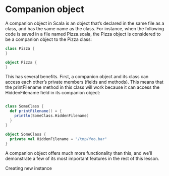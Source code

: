 # Companion object

A companion object in Scala is an object that’s declared in the same file as a class, and has the same name as the
class. For instance, when the following code is saved in a file named Pizza.scala, the Pizza object is considered to be
a companion object to the Pizza class:

```scala worksheet
class Pizza {
}

object Pizza {
}
```

This has several benefits. First, a companion object and its class can access each other’s private members (fields and
methods). This means that the printFilename method in this class will work because it can access the HiddenFilename
field in its companion object:

```scala worksheet

class SomeClass {
  def printFilename() = {
    println(SomeClass.HiddenFilename)
  }
}

object SomeClass {
  private val HiddenFilename = "/tmp/foo.bar"
}
```

A companion object offers much more functionality than this, and we’ll demonstrate a few of its most important features
in the rest of this lesson.

Creating new instance